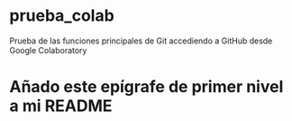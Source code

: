 # prueba_colab
Prueba de las funciones principales de Git accediendo a GitHub desde Google Colaboratory
# Añado este epígrafe de primer nivel a mi README
